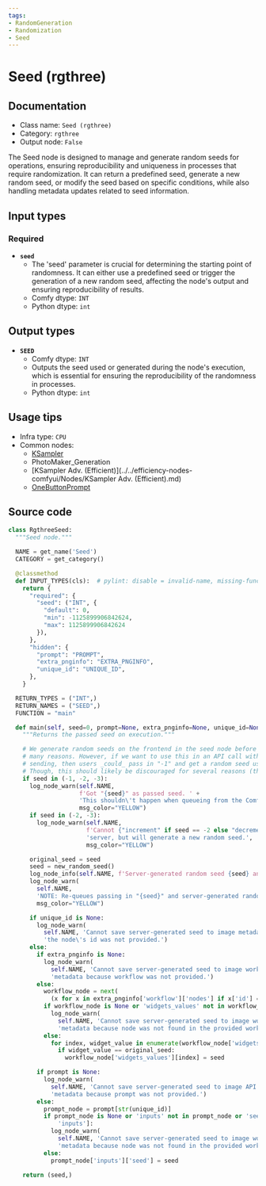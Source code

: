```yaml
---
tags:
- RandomGeneration
- Randomization
- Seed
---
```


# Seed (rgthree)
## Documentation
- Class name: `Seed (rgthree)`
- Category: `rgthree`
- Output node: `False`

The Seed node is designed to manage and generate random seeds for operations, ensuring reproducibility and uniqueness in processes that require randomization. It can return a predefined seed, generate a new random seed, or modify the seed based on specific conditions, while also handling metadata updates related to seed information.
## Input types
### Required
- **`seed`**
    - The 'seed' parameter is crucial for determining the starting point of randomness. It can either use a predefined seed or trigger the generation of a new random seed, affecting the node's output and ensuring reproducibility of results.
    - Comfy dtype: `INT`
    - Python dtype: `int`
## Output types
- **`SEED`**
    - Comfy dtype: `INT`
    - Outputs the seed used or generated during the node's execution, which is essential for ensuring the reproducibility of the randomness in processes.
    - Python dtype: `int`
## Usage tips
- Infra type: `CPU`
- Common nodes:
    - [KSampler](../../Comfy/Nodes/KSampler.md)
    - PhotoMaker_Generation
    - [KSampler Adv. (Efficient)](../../efficiency-nodes-comfyui/Nodes/KSampler Adv. (Efficient).md)
    - [OneButtonPrompt](../../OneButtonPrompt/Nodes/OneButtonPrompt.md)



## Source code
```python
class RgthreeSeed:
  """Seed node."""

  NAME = get_name('Seed')
  CATEGORY = get_category()

  @classmethod
  def INPUT_TYPES(cls):  # pylint: disable = invalid-name, missing-function-docstring
    return {
      "required": {
        "seed": ("INT", {
          "default": 0,
          "min": -1125899906842624,
          "max": 1125899906842624
        }),
      },
      "hidden": {
        "prompt": "PROMPT",
        "extra_pnginfo": "EXTRA_PNGINFO",
        "unique_id": "UNIQUE_ID",
      },
    }

  RETURN_TYPES = ("INT",)
  RETURN_NAMES = ("SEED",)
  FUNCTION = "main"

  def main(self, seed=0, prompt=None, extra_pnginfo=None, unique_id=None):
    """Returns the passed seed on execution."""

    # We generate random seeds on the frontend in the seed node before sending the workflow in for
    # many reasons. However, if we want to use this in an API call without changing the seed before
    # sending, then users _could_ pass in "-1" and get a random seed used and added to the metadata.
    # Though, this should likely be discouraged for several reasons (thus, a lot of logging).
    if seed in (-1, -2, -3):
      log_node_warn(self.NAME,
                    f'Got "{seed}" as passed seed. ' +
                    'This shouldn\'t happen when queueing from the ComfyUI frontend.',
                    msg_color="YELLOW")
      if seed in (-2, -3):
        log_node_warn(self.NAME,
                      f'Cannot {"increment" if seed == -2 else "decrement"} seed from ' +
                      'server, but will generate a new random seed.',
                      msg_color="YELLOW")

      original_seed = seed
      seed = new_random_seed()
      log_node_info(self.NAME, f'Server-generated random seed {seed} and saving to workflow.')
      log_node_warn(
        self.NAME,
        'NOTE: Re-queues passing in "{seed}" and server-generated random seed won\'t be cached.',
        msg_color="YELLOW")

      if unique_id is None:
        log_node_warn(
          self.NAME, 'Cannot save server-generated seed to image metadata because ' +
          'the node\'s id was not provided.')
      else:
        if extra_pnginfo is None:
          log_node_warn(
            self.NAME, 'Cannot save server-generated seed to image workflow ' +
            'metadata because workflow was not provided.')
        else:
          workflow_node = next(
            (x for x in extra_pnginfo['workflow']['nodes'] if x['id'] == int(unique_id)), None)
          if workflow_node is None or 'widgets_values' not in workflow_node:
            log_node_warn(
              self.NAME, 'Cannot save server-generated seed to image workflow ' +
              'metadata because node was not found in the provided workflow.')
          else:
            for index, widget_value in enumerate(workflow_node['widgets_values']):
              if widget_value == original_seed:
                workflow_node['widgets_values'][index] = seed

        if prompt is None:
          log_node_warn(
            self.NAME, 'Cannot save server-generated seed to image API prompt ' +
            'metadata because prompt was not provided.')
        else:
          prompt_node = prompt[str(unique_id)]
          if prompt_node is None or 'inputs' not in prompt_node or 'seed' not in prompt_node[
              'inputs']:
            log_node_warn(
              self.NAME, 'Cannot save server-generated seed to image workflow ' +
              'metadata because node was not found in the provided workflow.')
          else:
            prompt_node['inputs']['seed'] = seed

    return (seed,)

```
